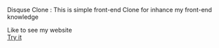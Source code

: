 

Disquse Clone : 
 This is simple front-end  Clone for inhance my front-end knowledge
 
Like to see my website \
[Try it](http://disqus.epizy.com/)
